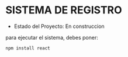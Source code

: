 <h1>SISTEMA DE REGISTRO</h1>

- Estado del Proyecto: En construccion

para ejecutar el sistema, debes poner:

```npm install react```
